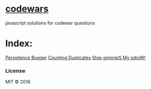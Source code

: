 # [codewars](https://github.com/neeleshroy/codewars)
javascript solutions for codewar questions
# Index:

[Persistence Bugger](https://www.codewars.com/kata/55bf01e5a717a0d57e0000ec)
[Counting Duplicates](https://www.codewars.com/kata/54bf1c2cd5b56cc47f0007a1)
[Stop gninnipS My sdroW!](https://www.codewars.com/kata/5264d2b162488dc400000001)

### License

MIT © 2016 
